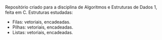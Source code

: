Repositório criado para a disciplina de Algoritmos e Estruturas de Dados 1, feita em C.
Estruturas estudadas:
- Filas: vetoriais, encadeadas.
- Pilhas: vetoriais, encadeadas.
- Listas: vetoriais, encadeadas.
